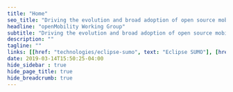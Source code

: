 ```yaml
---
title: "Home"
seo_title: "Driving the evolution and broad adoption of open source mobility modelling and simulation technologies"
headline: "openMobility Working Group"
subtitle: "Driving the evolution and broad adoption of open source mobility modelling and simulation technologies."
description: ""
tagline: ""
links: [[href: "technologies/eclipse-sumo", text: "Eclipse SUMO"], [href: "working-group/become-a-member", text: "Become a Member"], [href: "working-group/contact", text: "Contact"]]
date: 2019-03-14T15:50:25-04:00
hide_sidebar : true
hide_page_title: true
hide_breadcrumb: true
---
```

